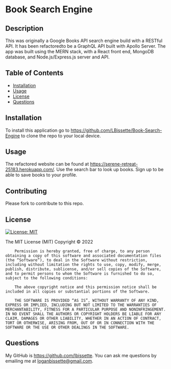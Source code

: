 # Book Search Engine

## Description

This was originally a Google Books API search engine build with a RESTful API. It has been refactoredto be a GraphQL API built with Apollo Server. The app was built using the MERN stack, with a React front end, MongoDB database, and Node.js/Express.js server and API.

## Table of Contents

- [Installation](#installation)
- [Usage](#usage)
- [License](#license)
- [Questions](#questions)

## Installation

To install this application go to https://github.com/LBissette/Book-Search-Engine to clone the repo to your local device.

## Usage

The refactored website can be found at https://serene-retreat-25183.herokuapp.com/. Use the search bar to look up books. Sign up to be able to save books to your profile.

## Contributing

Please fork to contribute to this repo.

## License

[![License: MIT](https://img.shields.io/badge/License-MIT-yellow.svg)](https://opensource.org/licenses/MIT)

The MIT License (MIT)
Copyright © 2022

        Permission is hereby granted, free of charge, to any person obtaining a copy of this software and associated documentation files (the “Software”), to deal in the Software without restriction, including without limitation the rights to use, copy, modify, merge, publish, distribute, sublicense, and/or sell copies of the Software, and to permit persons to whom the Software is furnished to do so, subject to the following conditions:

        The above copyright notice and this permission notice shall be included in all copies or substantial portions of the Software.

        THE SOFTWARE IS PROVIDED “AS IS”, WITHOUT WARRANTY OF ANY KIND, EXPRESS OR IMPLIED, INCLUDING BUT NOT LIMITED TO THE WARRANTIES OF MERCHANTABILITY, FITNESS FOR A PARTICULAR PURPOSE AND NONINFRINGEMENT. IN NO EVENT SHALL THE AUTHORS OR COPYRIGHT HOLDERS BE LIABLE FOR ANY CLAIM, DAMAGES OR OTHER LIABILITY, WHETHER IN AN ACTION OF CONTRACT, TORT OR OTHERWISE, ARISING FROM, OUT OF OR IN CONNECTION WITH THE SOFTWARE OR THE USE OR OTHER DEALINGS IN THE SOFTWARE.

## Questions

My GitHub is https://github.com/lbissette. You can ask me questions by emailing me at loganbissette@gmail.com.
